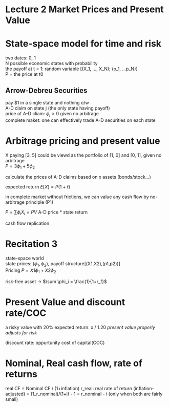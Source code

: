 # Lecture 2 Market Prices and Present Value
# State-space model for time and risk
two dates: 0, 1 \
N possible economic states with probability \
the payoff at t = 1: random variable [(X_1, ..., X_N); (p_1, ...p_N)] \
P = the price at t0

## Arrow-Debreu Securities
pay $1 in a single state and nothing o/w  \
A-D claim on state j (the only state having payoff) \
price of A-D cliam: $\phi_j > 0$ given no arbitrage  \
complete maket: one can effectively trade A-D securities on each state 


# Arbitrage pricing and present value
X paying [3, 5] could be viewd as the portfolio of [1, 0] and [0, 1], given no arbitrage \
$P = 3 \phi_1 + 5 \phi_2$

calculate the prices of A-D claims based on x assets (bonds/stock...)

expected return $E[X] = P(1+\tilde{r})$

in complete market without frictions, we can value any cash flow by no-arbitrage principle (P1)

$P = \sum{\phi_iX_i} = PV$ A-D price * state return

cash flow replication

# Recitation 3
state-space world \
state prices: $(\phi_1, \phi_2)$, payoff structure[(X1,X2),(p1,p2))] \
Pricing $P = X1\phi_1 + X2\phi_2$

risk-free asset -> $\sum \phi_i = \frac{1}{1+r_f}$

# Present Value and discount rate/COC
a risky value with 20% expected return: x / 1.20 
*present value properly adjusts for risk*

discount rate: oppurtunity cost of capital(COC)

# Nominal, Real cash flow, rate of returns
real CF = Nominal CF / (1+inflation)
r_real: real rate of return (inflation-adjusted)
= (1_r_nominal)/(1+i) - 1
= r_nominal - i (only when both are fairly small)